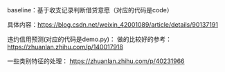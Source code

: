 baseline：基于收支记录判断借贷意愿（对应的代码是code）

具体内容：https://blog.csdn.net/weixin_42001089/article/details/90137191

违约信用预测(对应的代码是demo.py)：
做的比较好的参考：
https://zhuanlan.zhihu.com/p/140017918



一些类别特征的处理：
https://zhuanlan.zhihu.com/p/40231966
